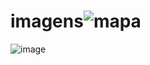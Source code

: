 # imagens![mapa](https://user-images.githubusercontent.com/64455494/234612188-a0c793c8-4263-4fd8-84cc-7725d8aeed4e.png)

![image](https://github.com/Everton10info/imagens/assets/64455494/c6d01e89-77af-4b82-8f41-60d64b079fde)

